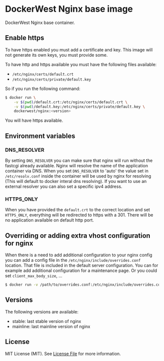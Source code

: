 DockerWest Nginx base image
===========================

DockerWest Nginx base container.

Enable https
------------

To have https enabled you must add a certificate and key. This image will not
generate its own keys, you must provide some.

To have http and https available you must have the following files available:

- `/etc/nginx/certs/default.crt`
- `/etc/nginx/certs/private/default.key`

So if you run the following command:

~~~ sh
$ docker run \
    -v $(pwd)/default.crt:/etc/nginx/certs/default.crt \
    -v $(pwd)/default.key:/etc/nginx/certs/private/default.key \
    dockerwest/nginx:<version>
~~~

You will have https available.

Environment variables
---------------------

### DNS_RESOLVER

By setting `DNS_RESOLVER` you can make sure that nginx will run without the
fastcgi already available. Nginx will resolve the name of the application
container via DNS. When you set `DNS_RESOLVER` to 'auto' the value set in
`/etc/resolv.conf` inside the container will be used by nginx for resolving
(This will default to docker interal dns resolving). If you want to use an
external resolver you can also set a specific ipv4 address.

### HTTPS_ONLY

When you have provided the `default.crt` to the correct location and set
`HTTPS_ONLY`, everything will be redirected to https with a 301. There will be
no application available on default http port.

Overriding or adding extra vhost configuration for nginx
--------------------------------------------------------

When there is a need to add additional configuration to your nginx config you
can add a config file in the `/etc/nginx/include/overrides.conf` location. That
file is included in the default server configuration. You can for example add
additional configuration for a maintenance page. Or you could set
`client_max_body_size`, ...

~~~ sh
$ docker run -v /path/to/overrides.conf:/etc/nginx/include/overrides.conf dockerwest/nginx:<version>
~~~

Versions
--------

The following versions are available:
- stable: last stable version of nginx
- mainline: last mainline version of nginx

License
-------

MIT License (MIT). See [License File](LICENSE.md) for more information.
